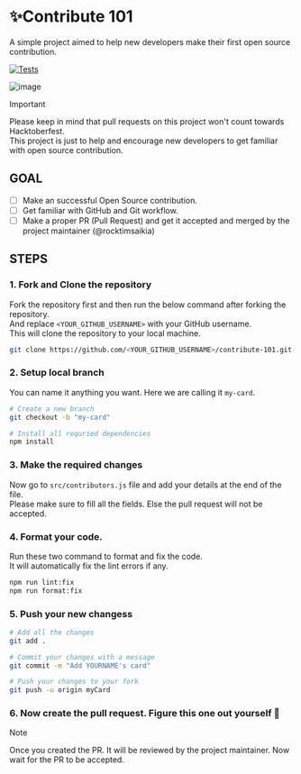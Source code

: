 # ✨Contribute 101
A simple project aimed to help new developers make their first open source contribution.

[![Tests](https://github.com/rocktimsaikia/contribute-101/actions/workflows/tests.yml/badge.svg)](https://github.com/rocktimsaikia/contribute-101/actions/workflows/tests.yml)

![image](https://github.com/user-attachments/assets/9f9156d8-e34f-4abf-b23b-48b4a1c1457a)

> [!IMPORTANT]
> Please keep in mind that pull requests on this project won't count towards Hacktoberfest. \
> This project is just to help and encourage new developers to get familiar with open source contribution.

## GOAL
- [ ] Make an successful Open Source contribution.
- [ ] Get familiar with GitHub and Git workflow.
- [ ] Make a proper PR (Pull Request) and get it accepted and merged by the project maintainer (@rocktimsaikia)

## STEPS

### 1. Fork and Clone the repository

Fork the repository first and then run the below command after forking the repository. \
And replace `<YOUR_GITHUB_USERNAME>` with your GitHub username. \
This will clone the repository to your local machine.

```bash
git clone https://github.com/<YOUR_GITHUB_USERNAME>/contribute-101.git
```

### 2. Setup local branch 
You can name it anything you want. Here we are calling it `my-card`.

```bash
# Create a new branch
git checkout -b "my-card"

# Install all requried dependencies
npm install
```

### 3. Make the required changes
Now go to `src/contributors.js` file and add your details at the end of the file. \
Please make sure to fill all the fields. Else the pull request will not be accepted.

### 4. Format your code.
Run these two command to format and fix the code. \
It will automatically fix the lint errors if any.

```bash
npm run lint:fix
npm run format:fix
```

### 5. Push your new changess

```bash
# Add all the changes
git add .

# Commit your changes with a message
git commit -m "Add YOURNAME's card"

# Push your changes to your fork
git push -u origin myCard
```

### 6. Now create the pull request. Figure this one out yourself 👏

> [!NOTE]
> Once you created the PR. It will be reviewed by the project maintainer. Now wait for the PR to be accepted.

